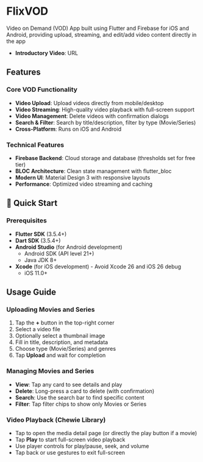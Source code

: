 # FlixVOD

Video on Demand (VOD) App built using Flutter and Firebase for iOS and Android, providing upload, streaming, and edit/add video content directly in the app

- **Introductory Video**: URL

## Features

### Core VOD Functionality
- **Video Upload**: Upload videos directly from mobile/desktop
- **Video Streaming**: High-quality video playback with full-screen support
- **Video Management**: Delete videos with confirmation dialogs
- **Search & Filter**: Search by title/description, filter by type (Movie/Series)
- **Cross-Platform**: Runs on iOS and Android

### Technical Features
- **Firebase Backend**: Cloud storage and database (thresholds set for free tier)
- **BLOC Architecture**: Clean state management with flutter_bloc
- **Modern UI**: Material Design 3 with responsive layouts
- **Performance**: Optimized video streaming and caching

## 🚀 Quick Start

### Prerequisites
- **Flutter SDK** (3.5.4+)
- **Dart SDK** (3.5.4+)
- **Android Studio** (for Android development)
  - Android SDK (API level 21+)
  - Java JDK 8+
- **Xcode** (for iOS development) - Avoid Xcode 26 and iOS 26 debug
  - iOS 11.0+

## Usage Guide

### Uploading Movies and Series
1. Tap the **+** button in the top-right corner
2. Select a video file
3. Optionally select a thumbnail image
4. Fill in title, description, and metadata
5. Choose type (Movie/Series) and genres
6. Tap **Upload** and wait for completion

### Managing Movies and Series
- **View**: Tap any card to see details and play
- **Delete**: Long-press a card to delete (with confirmation)
- **Search**: Use the search bar to find specific content
- **Filter**: Tap filter chips to show only Movies or Series

### Video Playback (Chewie Library)
- Tap to open the media detail page (or directly the play button if a movie)
- Tap **Play** to start full-screen video playback
- Use player controls for play/pause, seek, and volume
- Tap back or use gestures to exit full-screen
